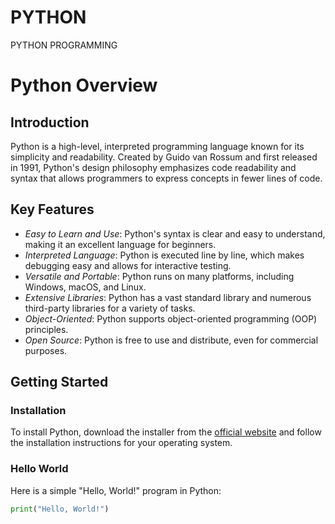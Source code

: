 # PYTHON
PYTHON PROGRAMMING
# Python Overview

## Introduction
Python is a high-level, interpreted programming language known for its simplicity and readability. Created by Guido van Rossum and first released in 1991, Python's design philosophy emphasizes code readability and syntax that allows programmers to express concepts in fewer lines of code.

## Key Features
- *Easy to Learn and Use*: Python's syntax is clear and easy to understand, making it an excellent language for beginners.
- *Interpreted Language*: Python is executed line by line, which makes debugging easy and allows for interactive testing.
- *Versatile and Portable*: Python runs on many platforms, including Windows, macOS, and Linux.
- *Extensive Libraries*: Python has a vast standard library and numerous third-party libraries for a variety of tasks.
- *Object-Oriented*: Python supports object-oriented programming (OOP) principles.
- *Open Source*: Python is free to use and distribute, even for commercial purposes.

## Getting Started

### Installation
To install Python, download the installer from the [official website](https://www.python.org/downloads/) and follow the installation instructions for your operating system.

### Hello World
Here is a simple "Hello, World!" program in Python:
```python
print("Hello, World!")
